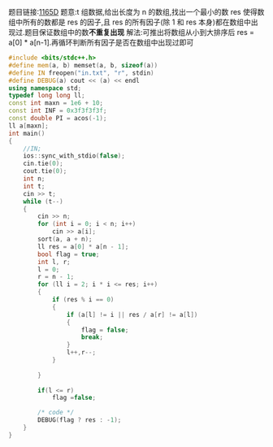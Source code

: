 题目链接:[1165D](https://codeforces.com/problemset/problem/1165/D)
题意:t 组数据,给出长度为 n 的数组,找出一个最小的数 res 使得数组中所有的数都是 res 的因子,且 res 的所有因子(除 1 和 res 本身)都在数组中出现过.题目保证数组中的数**不重复出现**
解法:可推出将数组从小到大排序后 res = a[0] * a[n-1].再循环判断所有因子是否在数组中出现过即可
```cpp
#include <bits/stdc++.h>
#define mem(a, b) memset(a, b, sizeof(a))
#define IN freopen("in.txt", "r", stdin)
#define DEBUG(a) cout << (a) << endl
using namespace std;
typedef long long ll;
const int maxn = 1e6 + 10;
const int INF = 0x3f3f3f3f;
const double PI = acos(-1);
ll a[maxn];
int main()
{
    //IN;
    ios::sync_with_stdio(false);
    cin.tie(0);
    cout.tie(0);
    int n;
    int t;
    cin >> t;
    while (t--)
    {
        cin >> n;
        for (int i = 0; i < n; i++)
            cin >> a[i];
        sort(a, a + n);
        ll res = a[0] * a[n - 1];
        bool flag = true;
        int l, r;
        l = 0;
        r = n - 1;
        for (ll i = 2; i * i <= res; i++)
        {
            if (res % i == 0)
            {
                if (a[l] != i || res / a[r] != a[l]) 
                {
                    flag = false;
                    break;
                }
                l++,r--;
            }
            
        }
        
        if(l <= r)
            flag =false;

        /* code */
        DEBUG(flag ? res : -1);
    }
}
```